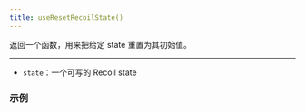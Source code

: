 ```yaml
---
title: useResetRecoilState()
---
```


返回一个函数，用来把给定 state 重置为其初始值。

---

- `state`：一个可写的 Recoil state

### 示例
